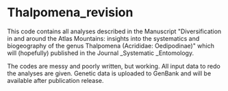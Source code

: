 # Thalpomena_revision

This code contains all analyses described in the Manuscript "Diversification in and around the Atlas Mountains: insights into the systematics and biogeography of the genus Thalpomena (Acrididae: Oedipodinae)" which will (hopefully) published in the Journal _Systematic _Entomology.

The codes are messy and poorly written, but working.
All input data to redo the analyses are given.
Genetic data is uploaded to GenBank and will be available after publication release.
